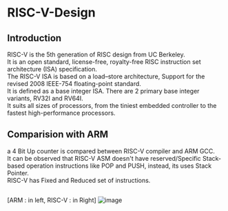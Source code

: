 # RISC-V-Design

## Introduction

RISC-V is the 5th	generation	of	RISC	design	from	UC	Berkeley.\
It is an open standard, license-free, royalty-free	RISC	instruction set architecture (ISA)	specification.\
The RISC-V ISA is based on a load–store architecture, Support for the revised 2008 IEEE-754 floating-point standard.\
It is defined as a base integer ISA. There are 2 primary base integer variants, RV32I and RV64I.\
It suits all sizes of processors, from the tiniest embedded controller to the fastest high-performance processors.

## Comparision with ARM
a 4 Bit Up counter is compared between RISC-V compiler and ARM GCC.\
It can be observed that RISC-V ASM doesn't have reserved/Specific Stack-based operation instructions like POP and PUSH, instead, its uses Stack Pointer.\
RISC-V has Fixed and Reduced set of instructions.
##
[ARM : in left, RISC-V : in Right]
![image](https://github.com/AbrarShaikh/RISC-V-Design/assets/34272376/dfd89812-bc09-4004-aabd-bc0a5dc3f505)
